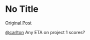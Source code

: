 # No Title

[Original Post](https://discourse.onlinedegree.iitm.ac.in/t/164277/654)

<p><a class="mention" href="/u/carlton">@carlton</a> Any ETA on project 1 scores?</p>